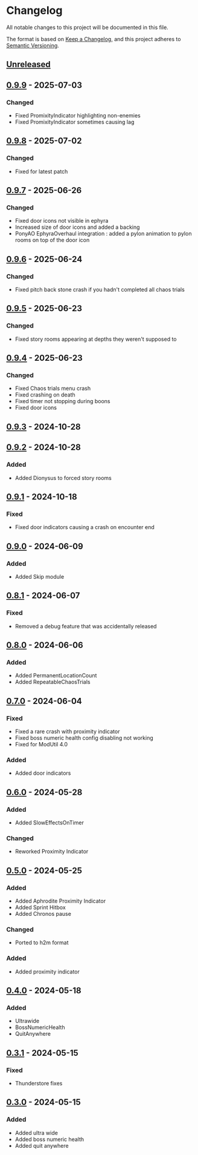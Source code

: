 # Changelog

All notable changes to this project will be documented in this file.

The format is based on [Keep a Changelog](https://keepachangelog.com/en/1.1.0/),
and this project adheres to [Semantic Versioning](https://semver.org/spec/v2.0.0.html).

## [Unreleased]

## [0.9.9] - 2025-07-03

### Changed

- Fixed PromixityIndicator highlighting non-enemies
- Fixed PromixityIndicator sometimes causing lag

## [0.9.8] - 2025-07-02

### Changed

- Fixed for latest patch

## [0.9.7] - 2025-06-26

### Changed

- Fixed door icons not visible in ephyra
- Increased size of door icons and added a backing
- PonyAO EphyraOverhaul integration : added a pylon animation to pylon rooms on top of the door icon

## [0.9.6] - 2025-06-24

### Changed

- Fixed pitch back stone crash if you hadn't completed all chaos trials

## [0.9.5] - 2025-06-23

### Changed

- Fixed story rooms appearing at depths they weren't supposed to

## [0.9.4] - 2025-06-23

### Changed

- Fixed Chaos trials menu crash
- Fixed crashing on death
- Fixed timer not stopping during boons
- Fixed door icons

## [0.9.3] - 2024-10-28

## [0.9.2] - 2024-10-28

### Added

- Added Dionysus to forced story rooms

## [0.9.1] - 2024-10-18

### Fixed

- Fixed door indicators causing a crash on encounter end

## [0.9.0] - 2024-06-09

### Added

- Added Skip module

## [0.8.1] - 2024-06-07

### Fixed

- Removed a debug feature that was accidentally released

## [0.8.0] - 2024-06-06

### Added

- Added PermanentLocationCount
- Added RepeatableChaosTrials

## [0.7.0] - 2024-06-04

### Fixed

- Fixed a rare crash with proximity indicator
- Fixed boss numeric health config disabling not working
- Fixed for ModUtil 4.0

### Added

- Added door indicators

## [0.6.0] - 2024-05-28

### Added

- Added SlowEffectsOnTimer

### Changed

- Reworked Proximity Indicator

## [0.5.0] - 2024-05-25

### Added

- Added Aphrodite Proximity Indicator
- Added Sprint Hitbox
- Added Chronos pause

### Changed

- Ported to h2m format

### Added

- Added proximity indicator

## [0.4.0] - 2024-05-18

### Added

- Ultrawide
- BossNumericHealth
- QuitAnywhere

## [0.3.1] - 2024-05-15

### Fixed

- Thunderstore fixes

## [0.3.0] - 2024-05-15

### Added

- Added ultra wide
- Added boss numeric health
- Added quit anywhere

[unreleased]: https://github.com/PonyWarrior/PonyQOL2/compare/0.9.9...HEAD
[0.9.9]: https://github.com/PonyWarrior/PonyQOL2/compare/0.9.8...0.9.9
[0.9.8]: https://github.com/PonyWarrior/PonyQOL2/compare/0.9.7...0.9.8
[0.9.7]: https://github.com/PonyWarrior/PonyQOL2/compare/0.9.6...0.9.7
[0.9.6]: https://github.com/PonyWarrior/PonyQOL2/compare/0.9.5...0.9.6
[0.9.5]: https://github.com/PonyWarrior/PonyQOL2/compare/0.9.4...0.9.5
[0.9.4]: https://github.com/PonyWarrior/PonyQOL2/compare/0.9.3...0.9.4
[0.9.3]: https://github.com/PonyWarrior/PonyQOL2/compare/0.9.2...0.9.3
[0.9.2]: https://github.com/PonyWarrior/PonyQOL2/compare/0.9.1...0.9.2
[0.9.1]: https://github.com/PonyWarrior/PonyQOL2/compare/0.9.0...0.9.1
[0.9.0]: https://github.com/PonyWarrior/PonyQOL2/compare/0.8.1...0.9.0
[0.8.1]: https://github.com/PonyWarrior/PonyQOL2/compare/0.8.0...0.8.1
[0.8.0]: https://github.com/PonyWarrior/PonyQOL2/compare/0.7.0...0.8.0
[0.7.0]: https://github.com/PonyWarrior/PonyQOL2/compare/0.6.0...0.7.0
[0.6.0]: https://github.com/PonyWarrior/PonyQOL2/compare/0.5.0...0.6.0
[0.5.0]: https://github.com/PonyWarrior/PonyQOL2/compare/0.4.0...0.5.0
[0.4.0]: https://github.com/PonyWarrior/PonyQOL2/compare/0.3.1...0.4.0
[0.3.1]: https://github.com/PonyWarrior/PonyQOL2/compare/0.3.0...0.3.1
[0.3.0]: https://github.com/PonyWarrior/PonyQOL2/compare/2a96ca09f6842bec08a55af7f5fc5653b4eb828a...0.3.0
